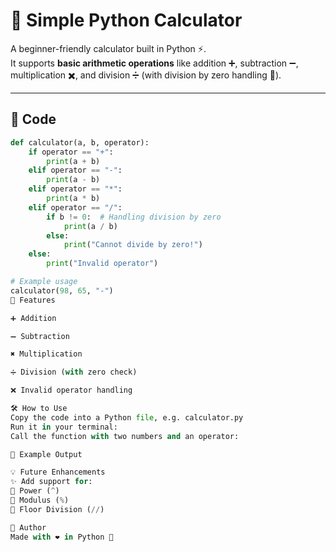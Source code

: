 # 🧮 Simple Python Calculator

A beginner-friendly calculator built in Python ⚡.  
It supports **basic arithmetic operations** like addition ➕, subtraction ➖, multiplication ✖️, and division ➗ (with division by zero handling 🚫).

---

## 📂 Code

```python
def calculator(a, b, operator):
    if operator == "+":
        print(a + b)
    elif operator == "-":
        print(a - b)
    elif operator == "*":
        print(a * b)
    elif operator == "/":
        if b != 0:  # Handling division by zero
            print(a / b)
        else:
            print("Cannot divide by zero!")
    else:
        print("Invalid operator")

# Example usage
calculator(98, 65, "-")
🚀 Features

➕ Addition

➖ Subtraction

✖️ Multiplication

➗ Division (with zero check)

❌ Invalid operator handling

🛠️ How to Use
Copy the code into a Python file, e.g. calculator.py
Run it in your terminal:
Call the function with two numbers and an operator:

🎯 Example Output

💡 Future Enhancements
✨ Add support for:
🔢 Power (^)
📏 Modulus (%)
🔽 Floor Division (//)

📝 Author
Made with ❤️ in Python 🐍
